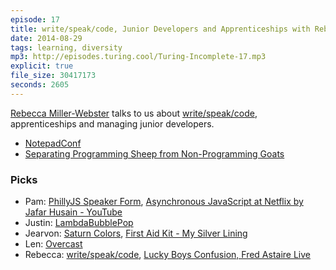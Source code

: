 ```yaml
---
episode: 17
title: write/speak/code, Junior Developers and Apprenticeships with Rebecca Miller-Webster
date: 2014-08-29
tags: learning, diversity
mp3: http://episodes.turing.cool/Turing-Incomplete-17.mp3
explicit: true
file_size: 30417173
seconds: 2605
---
```

[Rebecca Miller-Webster](http://rebeccamiller-webster.com) talks to us about [write/speak/code](http://writespeakcode.com), apprenticeships and managing junior developers.

* [NotepadConf](https://www.kickstarter.com/projects/1203633826/notepad-conf)
* [Separating Programming Sheep from Non-Programming Goats](http://blog.codinghorror.com/separating-programming-sheep-from-non-programming-goats/)

### Picks

* Pam: [PhillyJS Speaker Form](https://docs.google.com/forms/d/1894G16OCblvJ3Go0HpU69-UnQkET3nZeHv7H8dA7sVg/viewform), [Asynchronous JavaScript at Netflix by Jafar Husain - YouTube](https://www.youtube.com/watch?v=XE692Clb5LU)
* Justin: [LambdaBubblePop](http://chrisuehlinger.com/LambdaBubblePop/)
* Jearvon: [Saturn Colors](https://github.com/psql/saturn-colors), [First Aid Kit - My Silver Lining](https://www.youtube.com/watch?v=DKL4X0PZz7M)
* Len: [Overcast](https://itunes.apple.com/us/app/overcast-podcast-player/id888422857?mt=8)
* Rebecca: [write/speak/code](http://writespeakcode.com), [Lucky Boys Confusion, Fred Astaire Live](https://www.youtube.com/watch?v=q9kjkZto0o4)

